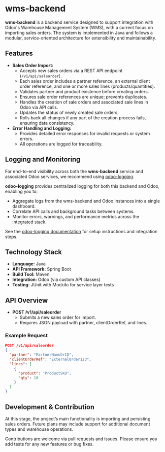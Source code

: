 # wms-backend

**wms-backend** is a backend service designed to support integration with Odoo's Warehouse Management System (WMS), with a current focus on importing sales orders. The system is implemented in Java and follows a modular, service-oriented architecture for extensibility and maintainability.

## Features

- **Sales Order Import:**
    - Accepts new sales orders via a REST API endpoint (`/v1/api/saleorder`).
    - Each sales order includes a partner reference, an external client order reference, and one or more sales lines (products/quantities).
    - Validates partner and product existence before creating orders.
    - Ensures sale order references are unique; prevents duplicates.
    - Handles the creation of sale orders and associated sale lines in Odoo via API calls.
    - Updates the status of newly created sale orders.
    - Rolls back all changes if any part of the creation process fails, ensuring data consistency.
- **Error Handling and Logging:**
    - Provides detailed error responses for invalid requests or system errors.
    - All operations are logged for traceability.

## Logging and Monitoring

For end-to-end visibility across both the **wms-backend** service and associated Odoo services, we recommend using [odoo-logging](https://github.com/lukas8920/odoo-logging).

**odoo-logging** provides centralized logging for both this backend and Odoo, enabling you to:

- Aggregate logs from the wms-backend and Odoo instances into a single dashboard.
- Correlate API calls and background tasks between systems.
- Monitor errors, warnings, and performance metrics across the integrated stack.

See the [odoo-logging documentation](https://github.com/lukas8920/odoo-logging) for setup instructions and integration steps.

## Technology Stack

- **Language:** Java
- **API Framework:** Spring Boot
- **Build Tool:** Maven
- **Integration:** Odoo (via custom API classes)
- **Testing:** JUnit with Mockito for service layer tests

## API Overview

- **POST /v1/api/saleorder**
    - Submits a new sales order for import.
    - Requires JSON payload with partner, clientOrderRef, and lines.

### Example Request

```json
POST /v1/api/saleorder
{
  "partner": "PartnerNameOrID",
  "clientOrderRef": "ExternalOrder123",
  "lines": [
    {
      "product": "ProductSKU",
      "qty": 10
    }
  ]
}
```

## Development & Contribution

At this stage, the project’s main functionality is importing and persisting sales orders. Future plans may include support for additional document types and warehouse operations.

Contributions are welcome via pull requests and issues. Please ensure you add tests for any new features or bug fixes.